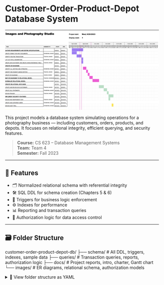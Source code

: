 # Customer-Order-Product-Depot Database System

![ER Diagram Preview](images/er-diagram.png)

This project models a database system simulating operations for a photography business — including customers, orders, products, and depots. It focuses on relational integrity, efficient querying, and security features.

> **Course:** CS 623 – Database Management Systems  
> **Team:** Team 4  
> **Semester:** Fall 2023

---

## 🧩 Features

- 🗂️ Normalized relational schema with referential integrity
- 🛠️ SQL DDL for schema creation (Chapters 5 & 6)
- 🔁 Triggers for business logic enforcement
- ⚙️ Indexes for performance
- 📊 Reporting and transaction queries
- 🔐 Authorization logic for data access control

---

## 🗃️ Folder Structure

customer-order-product-depot-db/
├── schema/        # All DDL, triggers, indexes, sample data
├── queries/       # Transaction queries, reports, authorization logic
├── docs/          # Project reports, intro, charter, Gantt chart
└── images/        # ER diagrams, relational schema, authorization models

<details>
<summary>📁 View folder structure as YAML</summary>

```yaml
customer-order-product-depot-db:
  schema:
    - ddl.sql
    - sample_data.sql
    - triggers.sql
    - indexes.sql
  queries:
    - reports.sql
    - transactions.sql
    - authorization.sql
  docs:
    - Project_Introduction.docx
    - Team_Charter.docx
    - Final_Report.docx
    - Gantt_Chart.xlsx
    - Chapter5_Writeup.docx
    - Chapter6_Report.docx
    - Chapter8_SecurityReport.docx
    - Chapter10_FinalReview.docx
  images:
    - ER_Diagram_Original.vsdx
    - ER_Diagram_Conditions.vsd
    - Relational_Schema.vsdx
    - Authorization_Visio.vsdx
    - Screenshot_2023-09-25.png
    - group_09-30-23.drawio

